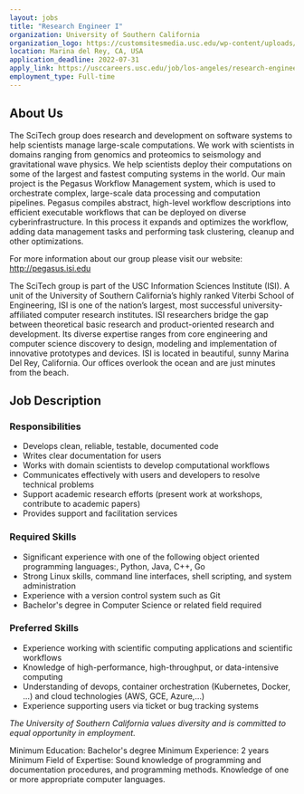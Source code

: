 ```yaml
---
layout: jobs
title: "Research Engineer I"
organization: University of Southern California
organization_logo: https://customsitesmedia.usc.edu/wp-content/uploads/sites/55/2019/01/15234736/PrimShield-Word_SmallUse_CardOnTrans.png
location: Marina del Rey, CA, USA
application_deadline: 2022-07-31
apply_link: https://usccareers.usc.edu/job/los-angeles/research-engineer-i-scitech-group/1209/26713829952
employment_type: Full-time
---
```


## About Us

The SciTech group does research and development on software systems to help scientists manage large-scale computations. We work with scientists in domains ranging from genomics and proteomics to seismology and gravitational wave physics. We help scientists deploy their computations on some of the largest and fastest computing systems in the world. Our main project is the Pegasus Workflow Management system, which is used to orchestrate complex, large-scale data processing and computation pipelines. Pegasus compiles abstract, high-level workflow descriptions into efficient executable workflows that can be deployed on diverse cyberinfrastructure. In this process it expands and optimizes the workflow, adding data management tasks and performing task clustering, cleanup and other optimizations.

For more information about our group please visit our website: http://pegasus.isi.edu

The SciTech group is part of the USC Information Sciences Institute (ISI). A unit of the University of Southern California’s highly ranked Viterbi School of Engineering, ISI is one of the nation’s largest, most successful university-affiliated computer research institutes. ISI researchers bridge the gap between theoretical basic research and product-oriented research and development. Its diverse expertise ranges from core engineering and computer science discovery to design, modeling and implementation of innovative prototypes and devices. ISI is located in beautiful, sunny Marina Del Rey, California. Our offices overlook the ocean and are just minutes from the beach.

## Job Description

### Responsibilities

- Develops clean, reliable, testable, documented code
- Writes clear documentation for users
- Works with domain scientists to develop computational workflows
- Communicates effectively with users and developers to resolve technical problems
- Support academic research efforts (present work at workshops, contribute to academic papers)
- Provides support and facilitation services

### Required Skills

- Significant experience with one of the following object oriented programming languages:, Python, Java, C++, Go
- Strong Linux skills, command line interfaces, shell scripting, and system administration
- Experience with a version control system such as Git
- Bachelor's degree in Computer Science or related field required

### Preferred Skills

- Experience working with scientific computing applications and scientific workflows
- Knowledge of high-performance, high-throughput, or data-intensive computing
- Understanding of devops, container orchestration (Kubernetes, Docker, …) and cloud technologies (AWS, GCE, Azure,…)
- Experience supporting users via ticket or bug tracking systems

_The University of Southern California values diversity and is committed to equal opportunity in employment._

Minimum Education: Bachelor's degree Minimum Experience: 2 years Minimum Field of Expertise: Sound knowledge of programming and documentation procedures, and programming methods. Knowledge of one or more appropriate computer languages.